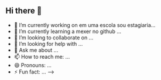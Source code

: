 ## Hi there 👋
- 🔭 I’m currently working on em uma escola sou estagiaria...
- 🌱 I’m currently learning a mexer no github ...
- 👯 I’m looking to collaborate on ...
- 🤔 I’m looking for help with ...
- 💬 Ask me about ...
- 📫 How to reach me: ...
- 😄 Pronouns: ...
- ⚡ Fun fact: ...
-->
